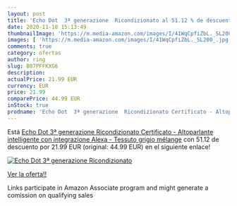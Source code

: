 ```yaml
---
layout: post
title: 'Echo Dot  3ª generazione  Ricondizionato al 51.12 % de descuento'
date: 2020-11-18 15:13:49
thumbnailImage: 'https://m.media-amazon.com/images/I/41WqCpfiZbL._SL200_.jpg'
images: [ 'https://m.media-amazon.com/images/I/41WqCpfiZbL._SL200_.jpg' ]
comments: true
category: ofertas
author: ring
slug: B07PFFKXG6
description:
actualPrice: 21.99 EUR
currency: EUR
price: 21.99
comparePrice: 44.99 EUR
inStock: true
prodname: 'Echo Dot  3ª generazione  Ricondizionato Certificato - Altoparlante intelligente con integrazione Alexa - Tessuto grigio mélange'
---
```


Está [Echo Dot  3ª generazione  Ricondizionato Certificato - Altoparlante intelligente con integrazione Alexa - Tessuto grigio mélange](https://www.amazon.it/dp/B07PFFKXG6/?tag=tolees00-21) con 51.12 de descuento por 21.99 EUR (original: 44.99 EUR) en el siguiente enlace!

[![Echo Dot  3ª generazione  Ricondizionato](https://m.media-amazon.com/images/I/41WqCpfiZbL._SL200_.jpg)](https://www.amazon.it/dp/B07PFFKXG6/?tag=tolees00-21)

[Ver la oferta!!](https://www.amazon.it/dp/B07PFFKXG6/?tag=tolees00-21)

Links participate in Amazon Associate program and might generate a comission on qualifying sales



